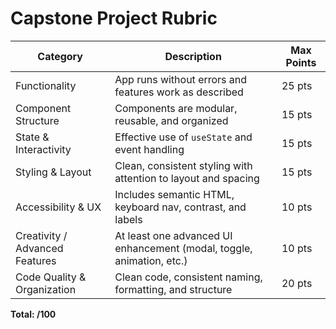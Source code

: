 # Capstone Project Rubric

| Category                        | Description                                                              | Max Points |
|--------------------------------|--------------------------------------------------------------------------|------------|
| Functionality                  | App runs without errors and features work as described                   | 25 pts     |
| Component Structure            | Components are modular, reusable, and organized                          | 15 pts     |
| State & Interactivity          | Effective use of `useState` and event handling                           | 15 pts     |
| Styling & Layout               | Clean, consistent styling with attention to layout and spacing           | 15 pts     |
| Accessibility & UX             | Includes semantic HTML, keyboard nav, contrast, and labels               | 10 pts     |
| Creativity / Advanced Features | At least one advanced UI enhancement (modal, toggle, animation, etc.)    | 10 pts     |
| Code Quality & Organization    | Clean code, consistent naming, formatting, and structure                 | 20 pts     |

**Total: /100**

